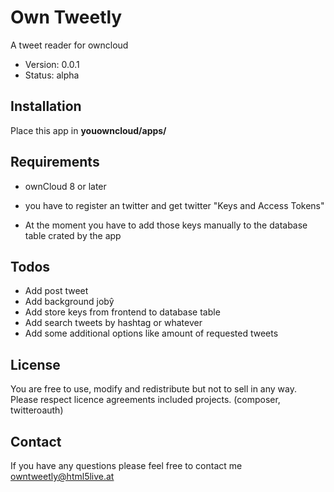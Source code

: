# Own Tweetly
A tweet reader for owncloud

 - Version: 0.0.1
 - Status: alpha

## Installation
Place this app in **youowncloud/apps/**

## Requirements
 * ownCloud 8 or later
 + you have to register an twitter and get twitter "Keys and Access Tokens"
 - At the moment you have to add those keys manually to the database table crated by the app
 
## Todos
 - Add post tweet
 - Add background jobŷ
 - Add store keys from frontend to database table
 - Add search tweets by hashtag or whatever
 - Add some additional options like amount of requested tweets
 
## License
You are free to use, modify and redistribute but not to sell in any way. 
Please respect licence agreements included projects. (composer, twitteroauth)

## Contact
If you have any questions please feel free to contact me owntweetly@html5live.at